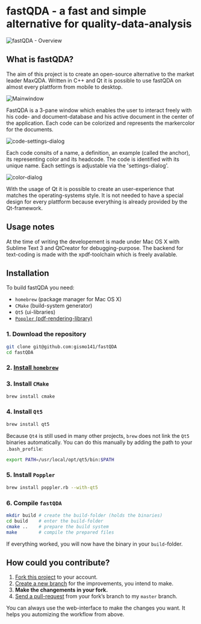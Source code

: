 # fastQDA - a fast and simple alternative for quality-data-analysis 

<p >
  <img align="center" src="https://raw.github.com/gismo141/fastQDA/master/documentation/overview.PNG" alt="fastQDA - Overview"/>
</p>

## What is fastQDA?
The aim of this project is to create an open-source alternative to the market leader MaxQDA. Written in C++ and Qt it is possible to use fastQDA on almost every plattform from mobile to desktop.

<p >
  <img align="center" src="https://raw.github.com/gismo141/fastQDA/master/documentation/main_window.PNG" alt="Mainwindow"/>
</p>

FastQDA is a 3-pane window which enables the user to interact freely with his code- and document-database and his active document in the center of the application. Each code can be colorized and represents the markercolor for the documents.

<p >
  <img align="center" src="https://raw.github.com/gismo141/fastQDA/master/documentation/code_settings.PNG" alt="code-settings-dialog"/>
</p>

Each code consits of a name, a definition, an example (called the anchor), its representing color and its headcode. The code is identified with its unique name. Each settings is adjustable via the 'settings-dialog'.

<p >
  <img align="center" src="https://raw.github.com/gismo141/fastQDA/master/documentation/code_color_settings.PNG" alt="color-dialog"/>
</p>

With the usage of Qt it is possible to create an user-experience that matches the operating-systems style. It is not needed to have a special design for every plattform because everything is already provided by the Qt-framework.

## Usage notes

At the time of writing the developement is made under Mac OS X with Sublime Text 3 and QtCreator for debugging-purpose. The backend for text-coding is made with the xpdf-toolchain which is freely available.

## Installation

To build fastQDA you need:

- `homebrew` (package manager for Mac OS X)
- `CMake` (build-system generator)
- `Qt5` (ui-libraries)
- [`Poppler` (pdf-rendering-library)](http://poppler.freedesktop.org)

### 1. Download the repository

```bash
git clone git@github.com:gismo141/fastQDA
cd fastQDA
```

### 2. [Install `homebrew`](http://brew.sh)

### 3. Install `CMake`

```bash
brew install cmake
```

### 4. Install `Qt5`

```bash
brew install qt5
```

Because `Qt4` is still used in many other projects, `brew` does not link the `Qt5` binaries automatically. You can do this manually by adding the path to your `.bash_profile`:

```bash
export PATH=/usr/local/opt/qt5/bin:$PATH
```

### 5. Install `Poppler`

```bash
brew install poppler.rb --with-qt5
```

### 6. Compile `fastQDA`

```bash
mkdir build # create the build-folder (holds the binaries)
cd build    # enter the build-folder
cmake ..    # prepare the build system
make        # compile the prepared files
```

If everything worked, you will now have the binary in your `build`-folder.

## How could you contribute?

1. [Fork this project](http://help.github.com/forking/) to your account.
2. [Create a new branch](https://help.github.com/articles/creating-and-deleting-branches-within-your-repository) for the improvements, you intend to make.
3. **Make the changements in your fork.**
4. [Send a pull-request](http://help.github.com/pull-requests/) from your fork’s branch to my `master` branch.
 
You can always use the web-interface to make the changes you want. It helps you automizing the workflow from above.